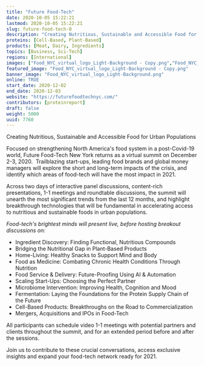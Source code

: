```yaml
---
title: "Future Food-Tech"
date: 2020-10-05 15:22:21
lastmod: 2020-10-05 15:22:21
slug: future-food-tech-0
description: "Creating Nutritious, Sustainable and Accessible Food for Urban PopulationsFocused on strengthening North America’s food system in a post-Covid-19 world, Future Food-Tech New York returns as a virtual summit on December 2-3, 2020.  Trailblazing start-ups, leading food brands and global money managers will explore the short and long-term impacts of the crisis, and identify which areas of food-tech will have the most impact in 2021."
proteins: [Cell-Based, Plant-Based]
products: [Meat, Dairy, Ingredients]
topics: [Business, Sci-Tech]
regions: [International]
images: ["Food_NYC_virtual_logo_Light-Background - Copy.png","Food_NYC_virtual_logo_Light-Background.png"]
featured_image: "Food_NYC_virtual_logo_Light-Background - Copy.png"
banner_image: "Food_NYC_virtual_logo_Light-Background.png"
online: TRUE
start_date: 2020-12-02
end_date: 2020-12-03
website: "https://futurefoodtechnyc.com/"
contributors: [proteinreport]
draft: false
weight: 5000
uuid: 7760
---
```

Creating Nutritious, Sustainable and Accessible Food for Urban
Populations

Focused on strengthening North America's food system in a post-Covid-19
world, Future Food-Tech New York returns as a virtual summit on December
2-3, 2020.  Trailblazing start-ups, leading food brands and global money
managers will explore the short and long-term impacts of the crisis, and
identify which areas of food-tech will have the most impact in 2021.

Across two days of interactive panel discussions, content-rich
presentations, 1-1 meetings and roundtable discussions, the summit will
unearth the most significant trends from the last 12 months, and
highlight breakthrough technologies that will be fundamental in
accelerating access to nutritious and sustainable foods in urban
populations.

*Food-tech's brightest minds will present live, before hosting breakout
discussions on:*

-   Ingredient Discovery: Finding Functional, Nutritious Compounds
-   Bridging the Nutritional Gap in Plant-Based Products
-   Home-Living: Healthy Snacks to Support Mind and Body
-   Food as Medicine: Combating Chronic Health Conditions Through
    Nutrition
-   Food Service & Delivery: Future-Proofing Using AI & Automation
-   Scaling Start-Ups: Choosing the Perfect Partner
-   Microbiome Intervention: Improving Health, Cognition and Mood
-   Fermentation: Laying the Foundations for the Protein Supply Chain of
    the Future
-   Cell-Based Products: Breakthroughs on the Road to Commercialization
-   Mergers, Acquisitions and IPOs in Food-Tech

All participants can schedule video 1-1 meetings with potential partners
and clients throughout the summit, and for an extended period before and
after the sessions.

Join us to contribute to these crucial conversations, access exclusive
insights and expand your food-tech network ready for 2021.
